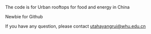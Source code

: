 The code is for Urban rooftops for food and energy in China

Newbie for Github

If you have any question, please contact utahayangrui@whu.edu.cn
